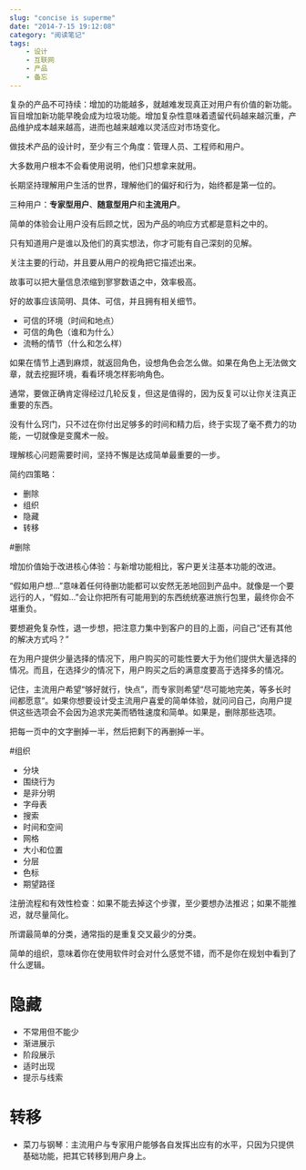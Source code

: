```yaml
---
slug: "concise is superme"
date: "2014-7-15 19:12:08"
category: "阅读笔记"
tags:
    - 设计
    - 互联网
    - 产品
    - 备忘
---
```

复杂的产品不可持续：增加的功能越多，就越难发现真正对用户有价值的新功能。盲目增加新功能早晚会成为垃圾功能。增加复杂性意味着遗留代码越来越沉重，产品维护成本越来越高，进而也越来越难以灵活应对市场变化。

做技术产品的设计时，至少有三个角度：管理人员、工程师和用户。

大多数用户根本不会看使用说明，他们只想拿来就用。

长期坚持理解用户生活的世界，理解他们的偏好和行为，始终都是第一位的。

三种用户：**专家型用户**、**随意型用户**和**主流用户**。

简单的体验会让用户没有后顾之忧，因为产品的响应方式都是意料之中的。

只有知道用户是谁以及他们的真实想法，你才可能有自己深刻的见解。

关注主要的行动，并且要从用户的视角把它描述出来。

故事可以把大量信息浓缩到寥寥数语之中，效率极高。

好的故事应该简明、具体、可信，并且拥有相关细节。

- 可信的环境（时间和地点）
- 可信的角色（谁和为什么）
- 流畅的情节（什么和怎么样）

如果在情节上遇到麻烦，就返回角色，设想角色会怎么做。如果在角色上无法做文章，就去挖掘环境，看看环境怎样影响角色。

通常，要做正确肯定得经过几轮反复，但这是值得的，因为反复可以让你关注真正重要的东西。

没有什么窍门，只不过在你付出足够多的时间和精力后，终于实现了毫不费力的功能，一切就像是变魔术一般。

理解核心问题需要时间，坚持不懈是达成简单最重要的一步。

简约四策略：

- 删除
- 组织
- 隐藏
- 转移

#删除

增加价值始于改进核心体验：与新增功能相比，客户更关注基本功能的改进。

“假如用户想…”意味着任何待删功能都可以安然无恙地回到产品中。就像是一个要远行的人，“假如…”会让你把所有可能用到的东西统统塞进旅行包里，最终你会不堪重负。

要想避免复杂性，退一步想，把注意力集中到客户的目的上面，问自己“还有其他的解决方式吗？”

在为用户提供少量选择的情况下，用户购买的可能性要大于为他们提供大量选择的情况。而且，在选择少的情况下，用户购买之后的满意度要高于选择多的情况。

记住，主流用户希望“够好就行，快点”，而专家则希望“尽可能地完美，等多长时间都愿意”。如果你想要设计受主流用户喜爱的简单体验，就问问自己，向用户提供这些选项会不会因为追求完美而牺牲速度和简单。如果是，删除那些选项。

把每一页中的文字删掉一半，然后把剩下的再删掉一半。

#组织

- 分块
- 围绕行为
- 是非分明
- 字母表
- 搜索
- 时间和空间
- 网格
- 大小和位置
- 分层
- 色标
- 期望路径

注册流程和有效性检查：如果不能去掉这个步骤，至少要想办法推迟；如果不能推迟，就尽量简化。

所谓最简单的分类，通常指的是重复交叉最少的分类。

简单的组织，意味着你在使用软件时会对什么感觉不错，而不是你在规划中看到了什么逻辑。

# 隐藏

- 不常用但不能少
- 渐进展示
- 阶段展示
- 适时出现
- 提示与线索

# 转移

- 菜刀与钢琴：主流用户与专家用户能够各自发挥出应有的水平，只因为只提供基础功能，把其它转移到用户身上。



